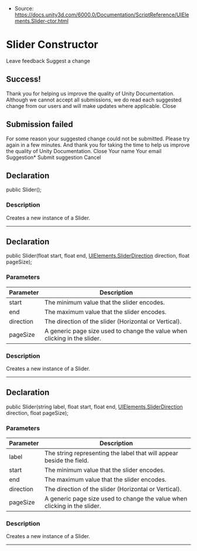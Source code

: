 * Source: https://docs.unity3d.com/6000.0/Documentation/ScriptReference/UIElements.Slider-ctor.html

# Slider Constructor
Leave feedback
Suggest a change
## Success!
Thank you for helping us improve the quality of Unity Documentation. Although we cannot accept all submissions, we do read each suggested change from our users and will make updates where applicable.
Close
## Submission failed
For some reason your suggested change could not be submitted. Please <a>try again</a> in a few minutes. And thank you for taking the time to help us improve the quality of Unity Documentation.
Close
Your name Your email Suggestion* Submit suggestion
Cancel
## Declaration
public Slider(); 
### Description
Creates a new instance of a Slider. 
* * *
## Declaration
public Slider(float start, float end, [UIElements.SliderDirection](https://docs.unity3d.com/6000.0/Documentation/ScriptReference/UIElements.SliderDirection.html) direction, float pageSize); 
### Parameters
Parameter | Description  
---|---  
start | The minimum value that the slider encodes.  
end | The maximum value that the slider encodes.  
direction | The direction of the slider (Horizontal or Vertical).  
pageSize | A generic page size used to change the value when clicking in the slider.  
### Description
Creates a new instance of a Slider. 
* * *
## Declaration
public Slider(string label, float start, float end, [UIElements.SliderDirection](https://docs.unity3d.com/6000.0/Documentation/ScriptReference/UIElements.SliderDirection.html) direction, float pageSize); 
### Parameters
Parameter | Description  
---|---  
label | The string representing the label that will appear beside the field.  
start | The minimum value that the slider encodes.  
end | The maximum value that the slider encodes.  
direction | The direction of the slider (Horizontal or Vertical).  
pageSize | A generic page size used to change the value when clicking in the slider.  
### Description
Creates a new instance of a Slider. 
* * *
